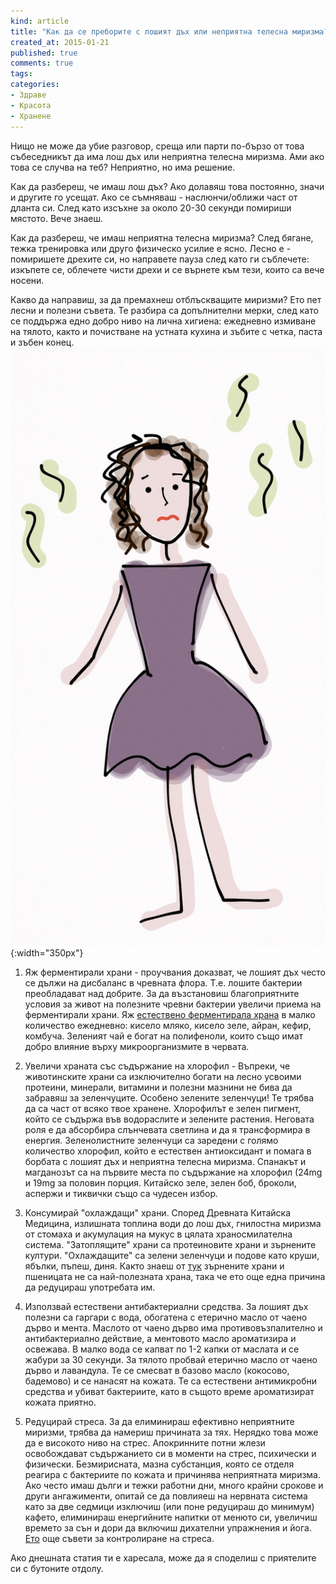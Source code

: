```yaml
---
kind: article
title: "Как да се преборите с лошият дъх или неприятна телесна миризма?"
created_at: 2015-01-21 
published: true
comments: true
tags:
categories:
- Здраве
- Красота
- Хранене
---
```

Нищо не може да убие разговор, среща или парти по-бързо от това събеседникът да има лош дъх или неприятна телесна миризма. Ами ако това се случва на теб? Неприятно, но има решение.

Как да разбереш, че имаш лош дъх? Ако долавяш това постоянно, значи и другите го усещат. Ако се съмняваш - наслюнчи/оближи част от дланта си. След като изсъхне за около 20-30 секунди помириши мястото. Вече знаеш.

Как да разбереш, че имаш неприятна телесна миризма? След бягане, тежка тренировка или друго физическо усилие е ясно. Лесно е - помиришете дрехите си, но направете пауза след като ги съблечете: изкъпете се, облечете чисти дрехи и се върнете към тези, които са вече носени.

Какво да направиш, за да премахнеш отблъскващите миризми? Ето пет лесни и полезни съвета. Те разбира са допълнителни мерки, след като се поддържа едно добро ниво на лична хигиена: ежедневно измиване на тялото, както и почистване на устната кухина и зъбите с четка, паста и зъбен конец.<br />
![Лош дъх](/images/posts/Smell.jpg){:width="350px"}<br />


1. Яж ферментирали храни - проучвания доказват, че лошият дъх често се дължи на дисбаланс в чревната флора. Т.е. лошите бактерии преобладават над добрите. За да възстановиш благоприятните условия за живот на полезните чревни бактерии увеличи приема на ферментирали храни.
Яж [естествено ферментирала храна](/blog/2014-10-14-%D1%84%D0%B5%D1%80%D0%BC%D0%B5%D0%BD%D1%82%D0%B8%D1%80%D0%B0%D0%BB%D0%B8-%D1%85%D1%80%D0%B0%D0%BD%D0%B8/) в малко количество ежедневно: кисело мляко, кисело зеле, айран, кефир, комбуча. Зеленият чай е богат на полифеноли, които също имат добро влияние върху микроорганизмите в червата.

2. Увеличи храната със съдържание на хлорофил - Въпреки, че животинските храни са изключително богати на лесно усвоими протеини, минерали, витамини и полезни мазнини не бива да забравяш за зеленчуците. Особено зелените зеленчуци! Те трябва да са част от всяко твое хранене.
Хлорофилът е зелен пигмент, който се съдържа във водораслите и зелените растения. Неговата роля е да абсорбира слънчевата светлина и да я трансформира в енергия. Зеленолистните зеленчуци са заредени с голямо количество хлорофил, който е естествен антиоксидант и помага в борбата с лошият дъх и неприятна телесна миризма. 
Спанакът и магданозът са на първите места по съдържание на хлорофил (24mg и 19mg за половин порция. Китайско зеле, зелен боб, броколи, аспержи и тиквички също са чудесен избор. 

3. Консумирай "охлаждащи" храни. Според Древната Китайска Медицина, излишната топлина води до лош дъх, гнилостна миризма от стомаха и акумулация на мукус в цялата храносмилателна система. "Затоплящите" храни са протеиновите храни и зърнените култури. "Охлаждащите" са зелени зеленчуци и подове като круши, ябълки, пъпеш, диня. Както знаеш от [тук](/blog/2014-08-24-%D0%BF%D1%8A%D0%BB%D0%BD%D0%BE%D0%B7%D1%8A%D1%80%D0%BD%D0%B5%D1%81%D1%82-%D1%85%D0%BB%D1%8F%D0%B1/) зърнените храни и пшеницата не са най-полезната храна, така че ето още една причина да редуцираш употребата им.

4. Използвай естествени антибактериални средства. За лошият дъх полезни са гаргари с вода, обогатена с етерично масло от чаено дърво и мента. Маслото от чаено дърво има противовъзпалително и антибактериално действие, а ментовото масло ароматизира и освежава. В малко вода се капват по 1-2 капки от маслата и се жабури за 30 секунди. За тялото пробвай етерично масло от чаено дърво и лавандула. Те се смесват в базово масло (кокосово, бадемово) и се нанасят на кожата. Те са естествени антимикробни средства и убиват бактериите, като в същото време ароматизират кожата приятно.

5. Редуцирай стреса. За да елиминираш ефективно неприятните миризми, трябва да намериш причината за тях. Нерядко това може да е високото ниво на стрес. Апокринните потни жлези освобождават съдържанието си в моменти на стрес, психически и физически. Безмирисната, мазна субстанция, която се отделя реагира с бактериите по кожата и причинява неприятната миризма.
Ако често имаш дълги и тежки работни дни, много крайни срокове и други ангажименти, опитай се да повлияеш на нервната система като за две седмици изключиш (или поне редуцираш до минимум) кафето, елиминираш енергийните напитки от менюто си, увеличиш времето за сън и дори да включиш дихателни упражнения и йога. [Ето](/blog/2014-06-29-%D1%81%D1%82%D1%80%D0%B5%D1%81%D1%8A%D1%82/) още съвети за контролиране на стреса.

Ако днешната статия ти е харесала, може да я споделиш с приятелите си с бутоните отдолу.

